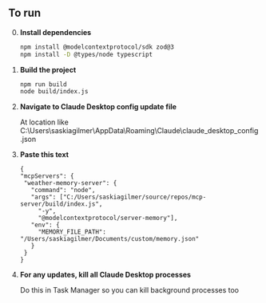 ## To run

0. **Install dependencies**
   ```sh
   npm install @modelcontextprotocol/sdk zod@3
   npm install -D @types/node typescript
   ```

1. **Build the project**
   ```sh
   npm run build
   node build/index.js
   ```
2. **Navigate to Claude Desktop config update file**
   
      At location like C:\Users\saskiagilmer\AppData\Roaming\Claude\claude_desktop_config.json
4. **Paste this text**
      ```
   {
     "mcpServers": {
       "weather-memory-server": {
         "command": "node",
         "args": ["C:/Users/saskiagilmer/source/repos/mcp-server/build/index.js",
           "-y",
           "@modelcontextprotocol/server-memory"],
         "env": {
           "MEMORY_FILE_PATH": "/Users/saskiagilmer/Documents/custom/memory.json"
         }
       }
   }
      ```
5. **For any updates, kill all Claude Desktop processes**
   
     Do this in Task Manager so you can kill background processes too
